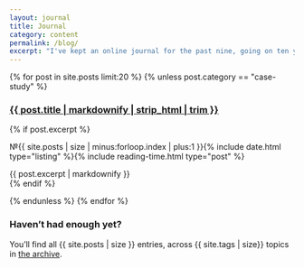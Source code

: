 ```yaml
---
layout: journal
title: Journal
category: content
permalink: /blog/
excerpt: "I've kept an online journal for the past nine, going on ten years, writing about things that excite, annoy and fascinate me."
---
```

<!-- <h2 class="h4">Recent entries</h2> -->

{% for post in site.posts limit:20 %}
{% unless post.category == "case-study" %}

<article class="post-preview">
<!--<h3 class="h3 post-heading post-type--{{ post.category }}">
	<a class="post-link" href="{{ post.url | prepend: site.baseurl }}"><span style="{% if post.text %} color: black; {% else %} color: white; {% endif %} {% if post.color %} background-color: {{ post.color }};{% endif %}" >{{ post.title | markdownify | strip_html | trim  }}</span></a>
</h3>-->
<h3 class="h3 post-heading post-heading--listing post-type--{{ post.category }}">
	<a class="post-link" href="{{ post.url | prepend: site.baseurl }}" style="{% if post.color %} background-image: linear-gradient(to bottom, {{ post.color }} 100%, {{ post.color }} 100%){% endif %}">
	    {{ post.title | markdownify | strip_html | trim  }}
	</a>
</h3>

{% if post.excerpt %}
      <div>
      <p><span class="post-ordinal" style="{% if post.color %} color: {{ post.color }};{% else %} color: #00B86B; {% endif %}">&#8470;{{ site.posts | size | minus:forloop.index | plus:1 }}</span>{% include date.html type="listing" %}{% include reading-time.html type="post" %}</p>
      {{ post.excerpt | markdownify }}</div>
{% endif %}
</article>

{% endunless %}
{% endfor %}

<h3 class="h4 subheading" id="more-posts">Haven&rsquo;t had enough yet?</h3>

<p>
	You&rsquo;ll find all {{ site.posts | size }} entries, across {{ site.tags | size}} topics in <a href="/archive">the archive</a>.
</p>
